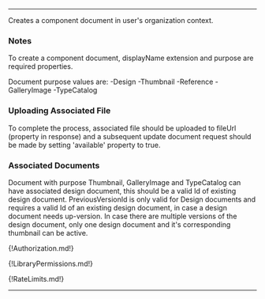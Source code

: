 ---

Creates a component document in user's organization context.

### Notes

To create a component document, displayName extension and purpose are required properties.

Document purpose values are:
-Design
-Thumbnail 
-Reference
-GalleryImage
-TypeCatalog

### Uploading Associated File
To complete the process, associated file should be uploaded to fileUrl (property in response) and a subsequent update document request should be made by setting 'available' property to true.

### Associated Documents
Document with purpose Thumbnail, GalleryImage and TypeCatalog can have associated design document, this should be a valid Id of existing design document. PreviousVersionId is only valid for Design documents and requires a valid Id of an existing design document, in case a design document needs up-version. In case there are multiple versions of the design document, only one design document and it's corresponding thumbnail can be active.

{!Authorization.md!}

{!LibraryPermissions.md!}

{!RateLimits.md!}

---